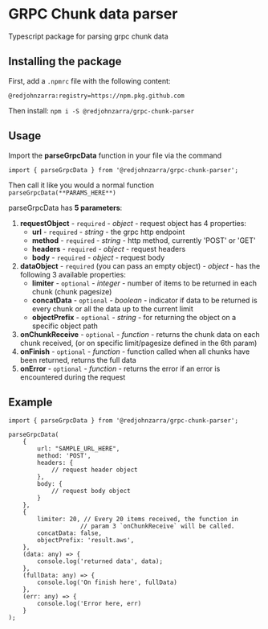 # GRPC Chunk data parser

Typescript package for parsing grpc chunk data

## Installing the package

First, add a `.npmrc` file with the following content:

```
@redjohnzarra:registry=https://npm.pkg.github.com
```

Then install:
`npm i -S @redjohnzarra/grpc-chunk-parser`

## Usage

Import the **parseGrpcData** function in your file via the command

```
import { parseGrpcData } from '@redjohnzarra/grpc-chunk-parser';
```

Then call it like you would a normal function
`parseGrpcData(**PARAMS_HERE**)`

parseGrpcData has **5 parameters**:

1. **requestObject** - `required` - _object_ - request object has 4 properties:
    - **url** - `required` - _string_ - the grpc http endpoint
    - **method** - `required` - _string_ - http method, currently 'POST' or 'GET'
    - **headers** - `required` - _object_ - request headers
    - **body** - `required` - _object_ - request body
2. **dataObject** - `required` (you can pass an empty object) - _object_ - has the following 3 available properties:
    - **limiter** - `optional` - _integer_ - number of items to be returned in each chunk (chunk pagesize)
    - **concatData** - `optional` - _boolean_ - indicator if data to be returned is every chunk or all the data up to the current limit
    - **objectPrefix** - `optional` - _string_ - for returning the object on a specific object path
3. **onChunkReceive** - `optional` - _function_ - returns the chunk data on each chunk received, (or on specific limit/pagesize defined in the 6th param)
4. **onFinish** - `optional` - _function_ - function called when all chunks have been returned, returns the full data
5. **onError** - `optional` - _function_ - returns the error if an error is encountered during the request

## Example

```
import { parseGrpcData } from '@redjohnzarra/grpc-chunk-parser';

parseGrpcData(
    {
        url: "SAMPLE_URL_HERE",
        method: 'POST',
        headers: {
            // request header object
        },
        body: {
            // request body object
        }
    },
    {
        limiter: 20, // Every 20 items received, the function in
			        // param 3 `onChunkReceive` will be called.
        concatData: false,
        objectPrefix: 'result.aws',
    },
    (data: any) => {
        console.log('returned data', data);
    },
    (fullData: any) => {
        console.log('On finish here', fullData)
    },
    (err: any) => {
        console.log('Error here, err)
    }
);
```
